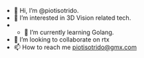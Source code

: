 - 👋 Hi, I’m @piotisotrido.
- 👀 I’m interested in 3D Vision related tech.
- - 🌱 I’m currently learning Golang.
- 💞️ I’m looking to collaborate on rtx
- 📫 How to reach me piotisotrido@gmx.com

<!---
piotisotrido/piotisotrido is a ✨ special ✨ repository because its `README.md` (this file) appears on your GitHub profile.
You can click the Preview link to take a look at your changes.
--->
